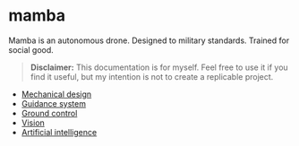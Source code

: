 # mamba

Mamba is an autonomous drone. Designed to military standards. Trained for social good.

> **Disclaimer:** This documentation is for myself. Feel free to use it if you find it useful, but my intention is not to create a replicable project.

- [Mechanical design](doc/design.md)
- [Guidance system](doc/guidance.md)
- [Ground control](doc/control.md)
- [Vision](doc/vision.md)
- [Artificial intelligence](doc/ai.md)

